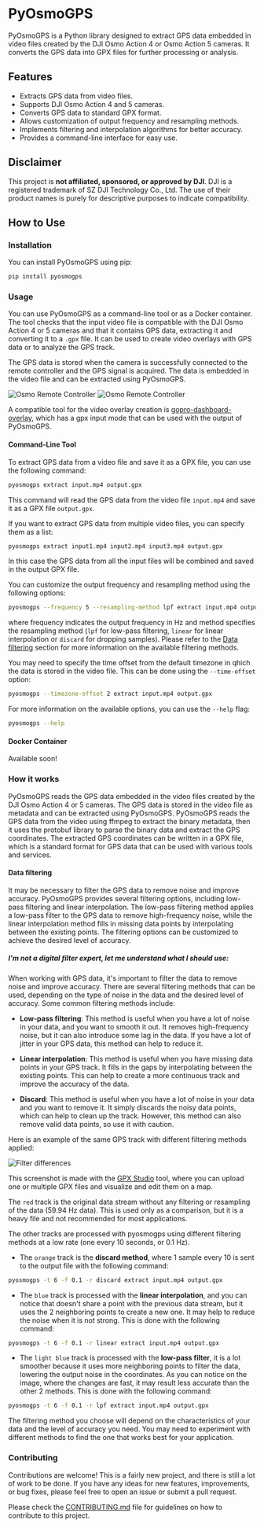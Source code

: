 # PyOsmoGPS

PyOsmoGPS is a Python library designed to extract GPS data embedded in video files created by the DJI Osmo Action 4 or Osmo Action 5 cameras. It converts the GPS data into GPX files for further processing or analysis.

## Features

- Extracts GPS data from video files.
- Supports DJI Osmo Action 4 and 5 cameras.
- Converts GPS data to standard GPX format.
- Allows customization of output frequency and resampling methods.
- Implements filtering and interpolation algorithms for better accuracy.
- Provides a command-line interface for easy use.

## Disclaimer

This project is **not affiliated, sponsored, or approved by DJI**. DJI is a registered trademark of SZ DJI Technology Co., Ltd. The use of their product names is purely for descriptive purposes to indicate compatibility.

## How to Use

### Installation

You can install PyOsmoGPS using pip:

```bash
pip install pyosmogps
```

### Usage

You can use PyOsmoGPS as a command-line tool or as a Docker container. The tool checks that the input video file is compatible with the DJI Osmo Action 4 or 5 cameras and that it contains GPS data, extracting it and converting it to a `.gpx` file. It can be used to create video overlays with GPS data or to analyze the GPS track.

The GPS data is stored when the camera is successfully connected to the remote controller and the GPS signal is acquired. The data is embedded in the video file and can be extracted using PyOsmoGPS.

![Osmo Remote Controller](assets/osmo-remote.png)
![Osmo Remote Controller](assets/osmo-action-4.png)

A compatible tool for the video overlay creation is [gopro-dashboard-overlay](https://github.com/time4tea/gopro-dashboard-overlay), which has a gpx input mode that can be used with the output of PyOsmoGPS.

#### Command-Line Tool

To extract GPS data from a video file and save it as a GPX file, you can use the following command:

```bash
pyosmogps extract input.mp4 output.gpx
```

This command will read the GPS data from the video file `input.mp4` and save it as a GPX file `output.gpx`.

If you want to extract GPS data from multiple video files, you can specify them as a list:

```bash
pyosmogps extract input1.mp4 input2.mp4 input3.mp4 output.gpx
```

In this case the GPS data from all the input files will be combined and saved in the output GPX file.

You can customize the output frequency and resampling method using the following options:

```bash
pyosmogps --frequency 5 --resampling-method lpf extract input.mp4 output.gpx
```

where frequency indicates the output frequency in Hz and method specifies the resampling method (`lpf` for low-pass filtering, `linear` for linear interpolation or `discard` for dropping samples). Please refer to the [Data filtering](#data-filtering) section for more information on the available filtering methods.

You may need to specify the time offset from the default timezone in qhich the data is stored in the video file. This can be done using the `--time-offset` option:

```bash
pyosmogps --timezone-offset 2 extract input.mp4 output.gpx
```

For more information on the available options, you can use the `--help` flag:

```bash
pyosmogps --help
```

#### Docker Container

Available soon!

### How it works

PyOsmoGPS reads the GPS data embedded in the video files created by the DJI Osmo Action 4 or 5 cameras. The GPS data is stored in the video file as metadata and can be extracted using PyOsmoGPS.
PyOsmoGPS reads the GPS data from the video using ffmpeg to extract the binary metadata, then it uses the protobuf library to parse the binary data and extract the GPS coordinates. The extracted GPS coordinates can be written in a GPX file, which is a standard format for GPS data that can be used with various tools and services.

#### Data filtering

It may be necessary to filter the GPS data to remove noise and improve accuracy. PyOsmoGPS provides several filtering options, including low-pass filtering and linear interpolation. The low-pass filtering method applies a low-pass filter to the GPS data to remove high-frequency noise, while the linear interpolation method fills in missing data points by interpolating between the existing points. The filtering options can be customized to achieve the desired level of accuracy.

##### I'm not a digital filter expert, let me understand what I should use:

When working with GPS data, it's important to filter the data to remove noise and improve accuracy. There are several filtering methods that can be used, depending on the type of noise in the data and the desired level of accuracy. Some common filtering methods include:

- **Low-pass filtering**: This method is useful when you have a lot of noise in your data, and you want to smooth it out. It removes high-frequency noise, but it can also introduce some lag in the data. If you have a lot of jitter in your GPS data, this method can help to reduce it.

- **Linear interpolation**: This method is useful when you have missing data points in your GPS track. It fills in the gaps by interpolating between the existing points. This can help to create a more continuous track and improve the accuracy of the data.

- **Discard**: This method is useful when you have a lot of noise in your data and you want to remove it. It simply discards the noisy data points, which can help to clean up the track. However, this method can also remove valid data points, so use it with caution.

Here is an example of the same GPS track with different filtering methods applied:

![Filter differences](assets/filter-differences.png)

This screenshot is made with the [GPX Studio](https://gpx.studio/) tool, where you can upload one or multiple GPX files and visualize and edit them on a map.

The `red` track is the original data stream without any filtering or resampling of the data (59.94 Hz data). This is used only as a comparison, but it is a heavy file and not recommended for most applications.

The other tracks are processed with pyosmogps using different filtering methods at a low rate (one every 10 seconds, or 0.1 Hz).

- The `orange` track is the **discard method**, where 1 sample every 10 is sent to the output file with the following command:

```bash
pyosmogps -t 6 -f 0.1 -r discard extract input.mp4 output.gpx
```

- The `blue` track is processed with the **linear interpolation**, and you can notice that doesn't share a point with the previous data stream, but it uses the 2 neighboring points to create a new one. It may help to reduce the noise when it is not strong. This is done with the following command:

```bash
pyosmogps -t 6 -f 0.1 -r linear extract input.mp4 output.gpx
```

- The `light blue` track is processed with the **low-pass filter**, it is a lot smoother because it uses more neighboring points to filter the data, lowering the output noise in the coordinates. As you can notice on the image, where the changes are fast, it may result less accurate than the other 2 methods. This is done with the following command:

```bash
pyosmogps -t 6 -f 0.1 -r lpf extract input.mp4 output.gpx
```

The filtering method you choose will depend on the characteristics of your data and the level of accuracy you need. You may need to experiment with different methods to find the one that works best for your application.

### Contributing

Contributions are welcome! This is a fairly new project, and there is still a lot of work to be done. If you have any ideas for new features, improvements, or bug fixes, please feel free to open an issue or submit a pull request.

Please check the [CONTRIBUTING.md](CONTRIBUTING.md) file for guidelines on how to contribute to this project.

